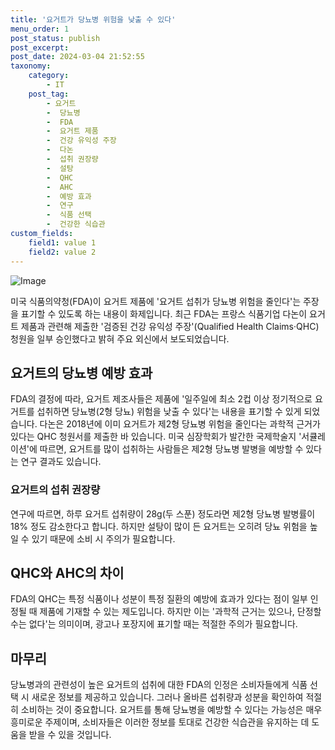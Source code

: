 ```yaml
---
title: '요거트가 당뇨병 위험을 낮출 수 있다'
menu_order: 1
post_status: publish
post_excerpt: 
post_date: 2024-03-04 21:52:55
taxonomy:
    category:
        - IT
    post_tag:
        - 요거트
        -  당뇨병
        -  FDA
        -  요거트 제품
        -  건강 유익성 주장
        -  다논
        -  섭취 권장량
        -  설탕
        -  QHC
        -  AHC
        -  예방 효과
        -  연구
        -  식품 선택
        -  건강한 식습관
custom_fields:
    field1: value 1
    field2: value 2
---
```


![Image](https://imgnews.pstatic.net/image/277/2024/03/04/0005387142_001_20240304104403509.jpg?type=w647)

미국 식품의약청(FDA)이 요거트 제품에 '요거트 섭취가 당뇨병 위험을 줄인다'는 주장을 표기할 수 있도록 하는 내용이 화제입니다. 최근 FDA는 프랑스 식품기업 다논이 요거트 제품과 관련해 제출한 '검증된 건강 유익성 주장'(Qualified Health Claims·QHC) 청원을 일부 승인했다고 밝혀 주요 외신에서 보도되었습니다.
## 요거트의 당뇨병 예방 효과
FDA의 결정에 따라, 요거트 제조사들은 제품에 '일주일에 최소 2컵 이상 정기적으로 요거트를 섭취하면 당뇨병(2형 당뇨) 위험을 낮출 수 있다'는 내용을 표기할 수 있게 되었습니다. 다논은 2018년에 이미 요거트가 제2형 당뇨병 위험을 줄인다는 과학적 근거가 있다는 QHC 청원서를 제출한 바 있습니다. 미국 심장학회가 발간한 국제학술지 '서큘레이션'에 따르면, 요거트를 많이 섭취하는 사람들은 제2형 당뇨병 발병을 예방할 수 있다는 연구 결과도 있습니다.
### 요거트의 섭취 권장량
연구에 따르면, 하루 요거트 섭취량이 28g(두 스푼) 정도라면 제2형 당뇨병 발병률이 18% 정도 감소한다고 합니다. 하지만 설탕이 많이 든 요거트는 오히려 당뇨 위험을 높일 수 있기 때문에 소비 시 주의가 필요합니다.
## QHC와 AHC의 차이
FDA의 QHC는 특정 식품이나 성분이 특정 질환의 예방에 효과가 있다는 점이 일부 인정될 때 제품에 기재할 수 있는 제도입니다. 하지만 이는 '과학적 근거는 있으나, 단정할 수는 없다'는 의미이며, 광고나 포장지에 표기할 때는 적절한 주의가 필요합니다.
## 마무리
당뇨병과의 관련성이 높은 요거트의 섭취에 대한 FDA의 인정은 소비자들에게 식품 선택 시 새로운 정보를 제공하고 있습니다. 그러나 올바른 섭취량과 성분을 확인하여 적절히 소비하는 것이 중요합니다. 요거트를 통해 당뇨병을 예방할 수 있다는 가능성은 매우 흥미로운 주제이며, 소비자들은 이러한 정보를 토대로 건강한 식습관을 유지하는 데 도움을 받을 수 있을 것입니다.

